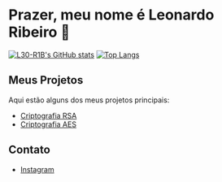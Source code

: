 # Prazer, meu nome é Leonardo Ribeiro 👋

[![L30-R1B's GitHub stats](https://github-readme-stats.vercel.app/api?username=L30-R1B&show_icons=true&theme=radical)](https://github.com/L30-R1B/github-readme-stats)
[![Top Langs](https://github-readme-stats.vercel.app/api/top-langs/?username=L30-R1B&layout=compact&theme=radical)](https://github.com/L30-R1B/github-readme-stats)

## Meus Projetos

Aqui estão alguns dos meus projetos principais:

- [Criptografia RSA](https://github.com/L30-R1B/RSA)
- [Criptografia AES](https://github.com/L30-R1B/AES)

## Contato

- [Instagram](https://www.instagram.com/leo_ribeiro_av/)
